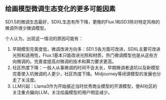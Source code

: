 ## 绘画模型微调生态变化的更多可能因素

SD1.5的微调生态最好，SDXL生态有所下降，更晚的Flux.1和SD3除对特定风格的微调外很少微调模型。

个人认为，出现这一情况的原因可能有：
1. 早期模型完善度低，微调改进方向多：SD1.5各方面可改进，SDXL主要可改进光照和适用性，Flux.1基本只能改进光照和材质，热门微调模型也是从这些方向微调的。完善度提高对微调的技术和算力要求更高。
2. 社区热度下降：一般人从事微调的时间不会太长，早期微调者退坑以及新模型完善使入坑微调的人更少，社区热度下降。Midjourney等闭源模型的发展也分走了关注度。
3. LLM兴起：Llama3作为开始接近当时优秀商业模型的开源模型，使AI社区的关注重点偏向LLM，关注绘画模型的用户明显减少。